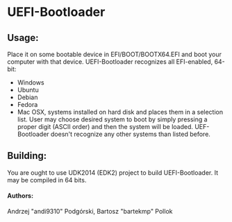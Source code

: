 # UEFI-Bootloader
## Usage:
Place it on some bootable device in EFI/BOOT/BOOTX64.EFI and boot your computer with that device.
UEFI-Bootloader recognizes all EFI-enabled, 64-bit:
* Windows
* Ubuntu
* Debian
* Fedora
* Mac OSX,
systems installed on hard disk and places them in a selection list.
User may choose desired system to boot by simply pressing a proper digit (ASCII order) and then the system will be loaded.
UEF-Bootloader doesn't recognize any other systems than listed before.
## Building:
You are ought to use UDK2014 (EDK2) project to build UEFI-Bootloader. It may be compiled in 64 bits.
#### Authors:
Andrzej "andi9310" Podgórski,
Bartosz "bartekmp" Pollok

